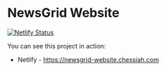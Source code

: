 # NewsGrid Website

[![Netlify Status](https://api.netlify.com/api/v1/badges/755ed38b-63dc-4aac-9485-f6c45fa85535/deploy-status)](https://app.netlify.com/sites/newsgrid-website-chessiah/deploys)

You can see this project in action:

- Netlify - <https://newsgrid-website.chessiah.com>
